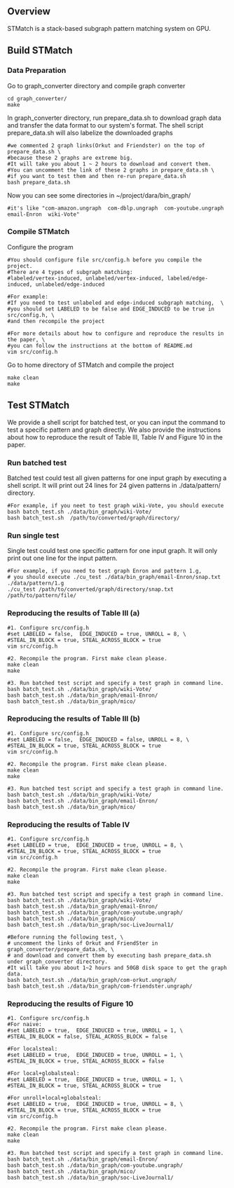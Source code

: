 ## Overview
STMatch is a stack-based subgraph pattern matching system on GPU. 

## Build STMatch

### Data Preparation

Go to graph_converter directory and compile graph converter
```Shell
cd graph_converter/
make
```

In graph_converter directory, run prepare_data.sh to download graph data and transfer the data format to our system's format. 
The shell script prepare_data.sh will also labelize the downloaded graphs
```Shell
#we commented 2 graph links(Orkut and Friendster) on the top of prepare_data.sh \
#because these 2 graphs are extreme big. 
#It will take you about 1 ~ 2 hours to download and convert them. 
#You can uncomment the link of these 2 graphs in prepare_data.sh \
#if you want to test them and then re-run prepare_data.sh
bash prepare_data.sh  
```

Now you can see some directories in ~/project/dara/bin_graph/
```Shell
#it's like "com-amazon.ungraph  com-dblp.ungraph  com-youtube.ungraph  email-Enron  wiki-Vote"
```

### Compile STMatch
Configure the program
```Shell
#You should configure file src/config.h before you compile the project. 
#There are 4 types of subgraph matching: 
#labeled/vertex-induced, unlabeled/vertex-induced, labeled/edge-induced, unlabeled/edge-induced

#For example:
#If you need to test unlabeled and edge-induced subgraph matching,  \
#you should set LABELED to be false and EDGE_INDUCED to be true in src/config.h, \
#and then recompile the project

#For more details about how to configure and reproduce the results in the paper, \
#you can follow the instructions at the bottom of README.md
vim src/config.h
```

Go to home directory of STMatch and compile the project
```Shell
make clean
make
```

## Test STMatch

We provide a shell script for batched test, or you can input the command to test a specific pattern and graph directly.
We also provide the instructions about how to reproduce the result of Table III, Table IV and Figure 10 in the paper. 

### Run batched test
Batched test could test all given patterns for one input graph by executing a shell script. 
It will print out 24 lines for 24 given patterns in ./data/pattern/ directory. 
```Shell
#For example, if you neet to test graph wiki-Vote, you should execute bash batch_test.sh ./data/bin_graph/wiki-Vote/
bash batch_test.sh  /path/to/converted/graph/directory/
```

### Run single test
Single test could test one specific pattern for one input graph.
It will only print out one line for the input pattern. 
```Shell
#For example, if you need to test graph Enron and pattern 1.g, 
# you should execute ./cu_test ./data/bin_graph/email-Enron/snap.txt ./data/pattern/1.g 
./cu_test /path/to/converted/graph/directory/snap.txt /path/to/pattern/file/
```

### Reproducing the results of Table III (a)
```Shell
#1. Configure src/config.h 
#set LABELED = false,  EDGE_INDUCED = true, UNROLL = 8, \
#STEAL_IN_BLOCK = true, STEAL_ACROSS_BLOCK = true 
vim src/config.h 

#2. Recompile the program. First make clean please. 
make clean
make

#3. Run batched test script and specify a test graph in command line.
bash batch_test.sh ./data/bin_graph/wiki-Vote/ 
bash batch_test.sh ./data/bin_graph/email-Enron/ 
bash batch_test.sh ./data/bin_graph/mico/ 
```

### Reproducing the results of Table III (b)
```Shell
#1. Configure src/config.h 
#set LABELED = false,  EDGE_INDUCED = false, UNROLL = 8, \
#STEAL_IN_BLOCK = true, STEAL_ACROSS_BLOCK = true 
vim src/config.h 

#2. Recompile the program. First make clean please. 
make clean
make

#3. Run batched test script and specify a test graph in command line.
bash batch_test.sh ./data/bin_graph/wiki-Vote/   
bash batch_test.sh ./data/bin_graph/email-Enron/ 
bash batch_test.sh ./data/bin_graph/mico/  
```

### Reproducing the results of Table IV
```Shell
#1. Configure src/config.h 
#set LABELED = true,  EDGE_INDUCED = true, UNROLL = 8, \
#STEAL_IN_BLOCK = true, STEAL_ACROSS_BLOCK = true 
vim src/config.h 

#2. Recompile the program. First make clean please. 
make clean
make

#3. Run batched test script and specify a test graph in command line.
bash batch_test.sh ./data/bin_graph/wiki-Vote/ 
bash batch_test.sh ./data/bin_graph/email-Enron/ 
bash batch_test.sh ./data/bin_graph/com-youtube.ungraph/  
bash batch_test.sh ./data/bin_graph/mico/  
bash batch_test.sh ./data/bin_graph/soc-LiveJournal1/ 

#Before running the following test, \
# uncomment the links of Orkut and FriendSter in graph_converter/prepare_data.sh, \
# and download and convert them by executing bash prepare_data.sh under graph_converter directory. 
#It will take you about 1~2 hours and 50GB disk space to get the graph data. 
bash batch_test.sh ./data/bin_graph/com-orkut.ungraph/        
bash batch_test.sh ./data/bin_graph/com-friendster.ungraph/    
```

### Reproducing the results of Figure 10
```Shell
#1. Configure src/config.h 
#For naive:
#set LABELED = true,  EDGE_INDUCED = true, UNROLL = 1, \
#STEAL_IN_BLOCK = false, STEAL_ACROSS_BLOCK = false 

#For localsteal:
#set LABELED = true,  EDGE_INDUCED = true, UNROLL = 1, \
#STEAL_IN_BLOCK = true, STEAL_ACROSS_BLOCK = false 

#For local+globalsteal:
#set LABELED = true,  EDGE_INDUCED = true, UNROLL = 1, \
#STEAL_IN_BLOCK = true, STEAL_ACROSS_BLOCK = true 

#For unroll+local+globalsteal:
#set LABELED = true,  EDGE_INDUCED = true, UNROLL = 8, \
#STEAL_IN_BLOCK = true, STEAL_ACROSS_BLOCK = true 
vim src/config.h 

#2. Recompile the program. First make clean please. 
make clean
make

#3. Run batched test script and specify a test graph in command line.
bash batch_test.sh ./data/bin_graph/email-Enron/
bash batch_test.sh ./data/bin_graph/com-youtube.ungraph/
bash batch_test.sh ./data/bin_graph/mico/ 
bash batch_test.sh ./data/bin_graph/soc-LiveJournal1/ 
```
